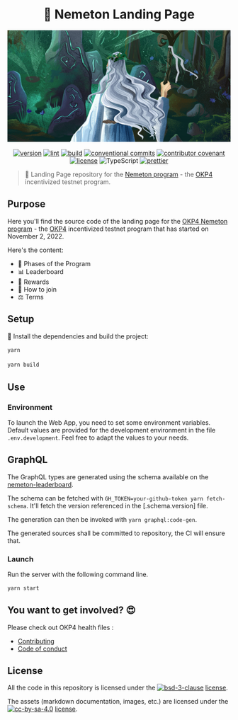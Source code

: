 <div align="center">
  <h1>🧙 Nemeton Landing Page</h1>
</div>

[![nemeton github bannner](./etc/image/nemeton-banner.jpg)](https://nemeton.okp4.network)

<div align="center">
<a href="https://github.com/okp4/nemeton-web/releases"><img src="https://img.shields.io/github/v/release/okp4/nemeton-web?style=for-the-badge&amp;logo=github" alt="version"></a>
<a href="https://github.com/okp4/nemeton-web/actions/workflows/lint.yml"><img src="https://img.shields.io/github/actions/workflow/status/okp4/nemeton-web/lint.yml?label=lint&amp;style=for-the-badge&amp;logo=github" alt="lint"></a>
<a href="https://github.com/okp4/nemeton-web/actions/workflows/build.yml"><img src="https://img.shields.io/github/actions/workflow/status/okp4/nemeton-web/build.yml?label=build&amp;style=for-the-badge&amp;logo=github" alt="build"></a>
<a href="https://conventionalcommits.org"><img src="https://img.shields.io/badge/Conventional%20Commits-1.0.0-yellow.svg?style=for-the-badge&amp;logo=conventionalcommits" alt="conventional commits"></a>
<a href="https://github.com/okp4/.github/blob/main/CODE_OF_CONDUCT.md"><img src="https://img.shields.io/badge/Contributor%20Covenant-2.1-4baaaa.svg?style=for-the-badge" alt="contributor covenant"></a>
<a href="https://opensource.org/licenses/BSD-3-Clause"><img src="https://img.shields.io/badge/License-BSD_3--Clause-blue.svg?style=for-the-badge" alt="license"></a>
<img src="https://img.shields.io/badge/typescript-%23007ACC.svg?style=for-the-badge&amp;logo=typescript&amp;logoColor=white" alt="TypeScript">
<a href="https://github.com/prettier/prettier"><img src="https://img.shields.io/badge/code_style-prettier-ff69b4.svg?style=for-the-badge" alt="prettier"></a></p>
</div>

> 🧙 Landing Page repository for the [Nemeton program][Nemeton] - the [OKP4](https://okp4.network/) incentivized testnet program.

## Purpose

Here you'll find the source code of the landing page for the [OKP4 Nemeton program][Nemeton] - the [OKP4] incentivized testnet program that has started on November 2, 2022.

Here's the content:

- 📍 Phases of the Program
- 📊 Leaderboard
- 💸 Rewards
- 🤗 How to join
- ⚖️ Terms

## Setup

🚚 Install the dependencies and build the project:

```sh
yarn

yarn build
```

## Use

### Environment

To launch the Web App, you need to set some environment variables. Default values are provided for the development environment in the file `.env.development`.
Feel free to adapt the values to your needs.

## GraphQL

 The GraphQL types are generated using the schema available on the [nemeton-leaderboard](https://github.com/okp4/nemeton-leaderboard).

 The schema can be fetched with `GH_TOKEN=your-github-token yarn fetch-schema`. It'll fetch the version referenced in the [.schema.version] file.

 The generation can then be invoked with `yarn graphql:code-gen`.

 The generated sources shall be committed to repository, the CI will ensure that.

### Launch

Run the server with the following command line.

```sh
yarn start
```

## You want to get involved? 😍

Please check out OKP4 health files :

- [Contributing](https://github.com/okp4/.github/blob/main/CONTRIBUTING.md)
- [Code of conduct](https://github.com/okp4/.github/blob/main/CODE_OF_CONDUCT.md)

## License

All the code in this repository is licensed under the [![bsd-3-clause][bsd-3-clause-image]][cc-by-sa] [license](LICENSE).

The assets (markdown documentation, images, etc.) are licensed under the [![cc-by-sa-4.0][cc-by-sa-image]][cc-by-sa] [license](LICENSE-ASSETS).

[Nemeton]: https://nemeton.okp4.network
[OKP4]: https://okp4.network
[cc-by-sa]: https://creativecommons.org/licenses/by-sa/4.0/
[cc-by-sa-image]: https://i.creativecommons.org/l/by-sa/4.0/80x15.png
[bsd-3-clause-image]: https://img.shields.io/badge/License-BSD_3--Clause-blue.svg
